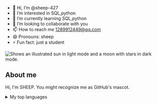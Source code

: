 - 👋 Hi, I’m @sheep-427
- 👀 I’m interested in SQL,python
- 🌱 I’m currently learning SQL,python
- 💞️ I’m looking to collaborate with you
- 📫 How to reach me 1289912449@qq.com
- 😄 Pronouns: sheep
- ⚡ Fun fact: just a student

<!---
sheep-427/sheep-427 is a ✨ special ✨ repository because its `README.md` (this file) appears on your GitHub profile.
You can click the Preview link to take a look at your changes.
--->

<picture>
  <source media="(prefers-color-scheme: dark)" srcset="https://user-images.githubusercontent.com/25423296/163456776-7f95b81a-f1ed-45f7-b7ab-8fa810d529fa.png">
  <source media="(prefers-color-scheme: light)" srcset="https://user-images.githubusercontent.com/25423296/163456779-a8556205-d0a5-45e2-ac17-42d089e3c3f8.png">
  <img alt="Shows an illustrated sun in light mode and a moon with stars in dark mode." src="https://user-images.githubusercontent.com/25423296/163456779-a8556205-d0a5-45e2-ac17-42d089e3c3f8.png">
</picture>

## About me

Hi, I'm SHEEP. You might recognize me as GitHub's mascot.

<details>
<summary>My top languages</summary>

| rank | languages |
|-----:|-----------|
| 1    |   python  |
| 2    |   R       |
| 3    |   C++     | 
